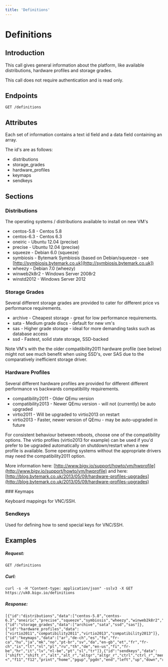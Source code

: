 ```yaml
---
title: 'Definitions'
---
```


# Definitions

## Introduction 

This call gives general information about the platform, like available distributions, hardware profiles and storage grades.

This call does not require authentication and is read only.


## Endpoints

    GET /definitions


## Attributes

Each set of information contains a text id field and a data field containing an array.

The id's are as follows:

* distributions
* storage_grades
* hardware_profiles
* keymaps
* sendkeys


## Sections


### Distributions

The operating systems / distributions available to install on new VM's

* centos-5.8 - Centos 5.8
* centos-6.3 - Centos 6.3
* oneiric - Ubuntu 12.04 (precise)
* precise - Ubuntu 12.04 (precise)
* squeeze - Debian 6.0 (squeeze)
* symbiosis - Bytemark Symbiosis (based on Debian/squeeze - see [http://symbiosis.bytemark.co.uk](http://symbiosis.bytemark.co.uk])
* wheezy - Debian 7.0 (wheezy)
* winweb2k8r2 - Windows Server 2008r2
* winstd2012 - Windows Server 2012


### Storage Grades

Several different storage grades are provided to cater for different price vs performance requirements.

* archive - Cheapest storage - great for low performance requirements.
* sata - Medium grade discs - default for new vm's
* sas - Higher grade storage - ideal for more demanding tasks such as database access
* ssd - Fastest, solid state storage, SSD-backed

Note VM's with the the older compatibility2011 hardware profile (see below) might not see much benefit when using SSD's, over SAS due to the comparatively inefficient storage driver.


### Hardware Profiles

Several different hardware profiles are provided for different different performance vs backwards compatibility requirements.

* compatibility2011 - Older QEmu version
* compatibility2013 - Newer QEmu version - will not (currently) be auto upgraded
* virtio2011 - Will be upgraded to virtio2013 on restart
* virtio2013 - Faster, newer version of QEmu - may be auto-upgraded in future

For consistent behaviour between reboots, choose one of the compatibility options. The virtio profiles
(virtio2013 for example) can be used if you'd prefer to be upgraded automatically on shutdown/restart
when a new profile is available. Some operating systems without the appropriate drivers may need the
compatibility2011 option.

More information here: [http://www.bigv.io/support/howto/vm/hwprofile](http://www.bigv.io/support/howto/vm/hwprofile) and here: [http://blog.bytemark.co.uk/2013/05/09/hardware-profiles-upgrades](http://blog.bytemark.co.uk/2013/05/09/hardware-profiles-upgrades)


### Keymaps

Keyboard mappings for VNC/SSH.


### Sendkeys

Used for defining how to send special keys for VNC/SSH.


## Examples

##### Request:

    GET /definitions

##### Curl:

    curl -s -H "Content-type: application/json" -sslv3 -X GET https://uk0.bigv.io/definitions

##### Response:

    [{"id":"distributions","data":["centos-5.8","centos-6.3","oneiric","precise","squeeze","symbiosis","wheezy","winweb2k8r2","winstd2012"]},{"id":"storage_grades","data":["archive","sata","ssd","sas"]},{"id":"hardware_profiles","data":["virtio2011","compatibility2011","virtio2013","compatibility2013"]},{"id":"keymaps","data":["ar","de-ch","es","fo","fr-ca","hu","ja","mk","no","pt-br","sv","da","en-gb","et","fr","fr-ch","is","lt","nl","pl","ru","th","de","en-us","fi","fr-be","hr","it","lv","nl-be","pt","sl","tr"]},{"id":"sendkeys","data":["shift","shift_r","alt","alt_r","altgr","altgr_r","ctrl","ctrl_r","menu","esc","1","2","3","4","5","6","7","8","9","0","minus","equal","backspace","tab","q","w","e","r","t","y","u","i","o","p","ret","a","s","d","f","g","h","j","k","l","z","x","c","v","b","n","m","comma","dot","slash","asterisk","spc","caps_lock","f1","f2","f3","f4","f5","f6","f7","f8","f9","f10","num_lock","scroll_lock","kp_divide","kp_multiply","kp_subtract","kp_add","kp_enter","kp_decimal","sysrq","kp_0","kp_1","kp_2","kp_3","kp_4","kp_5","kp_6","kp_7","kp_8","kp_9","<","f11","f12","print","home","pgup","pgdn","end","left","up","down","right","insert","delete"]}]
